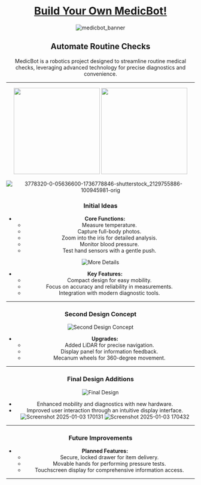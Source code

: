 <div align="center">
  
# [Build Your Own MedicBot!](https://medicbot002.netlify.app/)


![medicbot_banner](https://github.com/user-attachments/assets/cbc358d9-a824-493e-83dc-920ca07ca374)



## Automate Routine Checks

MedicBot is a robotics project designed to streamline routine medical checks, leveraging advanced technology for precise diagnostics and convenience.

---
<p align="center">
  <img src="https://github.com/user-attachments/assets/2db0ba5f-76ff-42fc-b448-697551e0915f" height="230px" />
  <img src="https://github.com/user-attachments/assets/61d8a645-b7cb-414c-9f1c-8a3077e81d98" height="230px" />
</p>


![3778320-0-05636600-1736778846-shutterstock_2129755886-100945981-orig](https://github.com/user-attachments/assets/8cd12e16-3cdd-474a-a4ac-f77436e78613)

### Initial Ideas
- **Core Functions:**
  - Measure temperature.
  - Capture full-body photos.
  - Zoom into the iris for detailed analysis.
  - Monitor blood pressure.
  - Test hand sensors with a gentle push.

![More Details](https://github.com/user-attachments/assets/b6fb990e-5d3d-45f4-a1e1-07193bf8c49a)
- **Key Features:**
  - Compact design for easy mobility.
  - Focus on accuracy and reliability in measurements.
  - Integration with modern diagnostic tools.

---

### Second Design Concept
![Second Design Concept](https://github.com/user-attachments/assets/49611a22-00dd-4f11-8956-e9fdb53ab556)
- **Upgrades:**
  - Added LiDAR for precise navigation.
  - Display panel for information feedback.
  - Mecanum wheels for 360-degree movement.

---

### Final Design Additions
![Final Design](https://github.com/user-attachments/assets/c4b81ca0-4de8-41ea-9f08-1150b0618923)
- Enhanced mobility and diagnostics with new hardware.
- Improved user interaction through an intuitive display interface.
![Screenshot 2025-01-03 170131](https://github.com/user-attachments/assets/c44eb645-cc58-4c8a-8148-745e7d15a375)
![Screenshot 2025-01-03 170432](https://github.com/user-attachments/assets/afda7042-f9c4-4865-b773-e3d9dc27f2d2)


---

### Future Improvements
- **Planned Features:**
  - Secure, locked drawer for item delivery.
  - Movable hands for performing pressure tests.
  - Touchscreen display for comprehensive information access.

---

<!-- 
1. Body Temperature

    Sensor: MLX90614 (Non-contact Infrared Sensor)
    Measures body temperature without touching the skin.

2. Heart Rate and SpO2

    Sensor: MAX30102 Pulse Oximeter
    Tracks heart rate (BPM) and blood oxygen levels (SpO2).

3. Blood Pressure

    Device: Bluetooth or USB Blood Pressure Monitor
    Integrates off-the-shelf monitors for systolic/diastolic readings.

4. Weight

    Sensor: Load Cell with HX711 Amplifier
    Monitors weight to calculate BMI when height is known.

5. Air Quality

    Sensor: MQ135 Gas Sensor
    Detects harmful gases and pollutants affecting indoor air quality. 
Stay tuned!
-->

